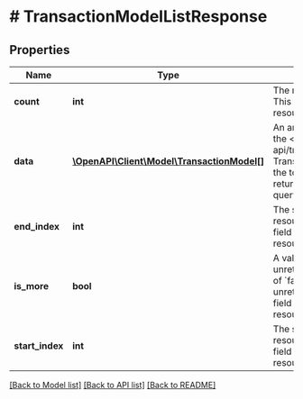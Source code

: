 # # TransactionModelListResponse

## Properties

Name | Type | Description | Notes
------------ | ------------- | ------------- | -------------
**count** | **int** | The number of resources to retrieve.  This field is returned if there are resources in your returned array. | [optional]
**data** | [**\OpenAPI\Client\Model\TransactionModel[]**](TransactionModel.md) | An array of transaction objects. See the &lt;&lt;/core-api/transactions/#transaction_model, Transaction object&gt;&gt; description at the top of this page.  Objects are returned as appropriate to your query. | [optional]
**end_index** | **int** | The sort order index of the last resource in the returned array.  This field is returned if there are resources in your returned array. | [optional]
**is_more** | **bool** | A value of &#x60;true&#x60; indicates that more unreturned resources exist. A value of &#x60;false&#x60; indicates that no more unreturned resources exist.  This field is returned if there are resources in your returned array. | [optional] [default to false]
**start_index** | **int** | The sort order index of the first resource in the returned array.  This field is returned if there are resources in your returned array. | [optional]

[[Back to Model list]](../../README.md#models) [[Back to API list]](../../README.md#endpoints) [[Back to README]](../../README.md)
